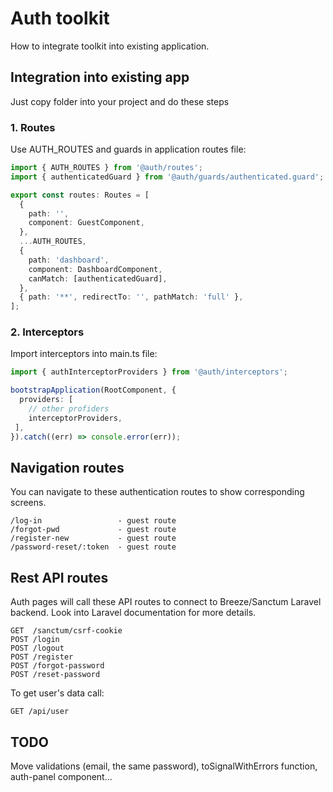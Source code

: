 # Auth toolkit

How to integrate toolkit into existing application.

## Integration into existing app

Just copy folder into your project and do these steps

### 1. Routes

Use AUTH_ROUTES and guards in application routes file:

```typescript
import { AUTH_ROUTES } from '@auth/routes';
import { authenticatedGuard } from '@auth/guards/authenticated.guard';

export const routes: Routes = [
  {
    path: '',
    component: GuestComponent,
  },
  ...AUTH_ROUTES,
  {
    path: 'dashboard',
    component: DashboardComponent,
    canMatch: [authenticatedGuard],
  },
  { path: '**', redirectTo: '', pathMatch: 'full' },
];
```

### 2. Interceptors

Import interceptors into main.ts file:

```typescript
import { authInterceptorProviders } from '@auth/interceptors';

bootstrapApplication(RootComponent, {
  providers: [
    // other profiders
    interceptorProviders,
 ],
}).catch((err) => console.error(err));
```

## Navigation routes
You can navigate to these authentication routes to show corresponding screens.

```
/log-in                 - guest route
/forgot-pwd             - guest route
/register-new           - guest route
/password-reset/:token  - guest route
```

## Rest API routes
Auth pages will call these API routes to connect to Breeze/Sanctum Laravel backend. Look into Laravel documentation for more details. 

```
GET  /sanctum/csrf-cookie
POST /login
POST /logout
POST /register
POST /forgot-password
POST /reset-password
```

To get user's data call:
```
GET /api/user
```

## TODO

Move validations (email, the same password), toSignalWithErrors function, auth-panel component...
